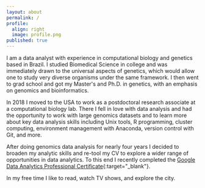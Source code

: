 ```yaml
---
layout: about
permalink: /
profile:
  align: right
  image: profile.png
published: true
---
```


I am a data analyst with experience in computational biology and genetics based in Brazil. I studied Biomedical Science in college and was immediately drawn to the universal aspects of genetics, which would allow one to study very diverse organisms under the same framework. I then went to grad school and got my Master's and Ph.D. in genetics, with an emphasis on genomics and bioinformatics. 

In 2018 I moved to the USA to work as a postdoctoral research associate at a computational biology lab. There I fell in love with data analysis and had the opportunity to work with large genomics datasets and to learn more about key data analysis skills including Unix tools, R programming, cluster computing, environment management with Anaconda, version control with Git, and more.

After doing genomics data analysis for nearly four years I decided to broaden my analytic skills and re-tool my CV to explore a wider range of opportunities in data analytics. To this end I recently completed the [Google Data Analytics Professional Certificate](https://www.coursera.org/professional-certificates/google-data-analytics){:target="_blank"}.

In my free time I like to read, watch TV shows, and explore the city.
